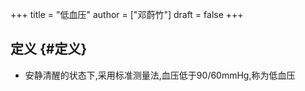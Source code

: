 +++
title = "低血压"
author = ["邓蔚竹"]
draft = false
+++

## 定义 {#定义}

-   安静清醒的状态下,采用标准测量法,血压低于90/60mmHg,称为低血压